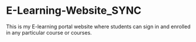 # E-Learning-Website_SYNC

This is my E-learning portal website where students can sign in and enrolled in any particular course or courses.
